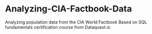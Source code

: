# Analyzing-CIA-Factbook-Data
Analyzing population data from the CIA World Factbook
Based on SQL fundamentals certification course from Dataquest.io
